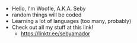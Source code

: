 - Hello, I'm Woofle, A.K.A. Seby
- random things will be coded
- Learning a lot of languages (too many, probably)
- Check out all my stuff at this link!
  - https://linktr.ee/sebyamador

